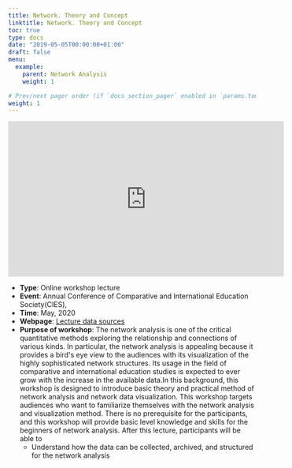 ```yaml
---
title: Network. Theory and Concept
linktitle: Network. Theory and Concept
toc: true
type: docs
date: "2019-05-05T00:00:00+01:00"
draft: false
menu:
  example:
    parent: Network Analysis
    weight: 1

# Prev/next pager order (if `docs_section_pager` enabled in `params.toml`)
weight: 1
---
```



<iframe width="560" height="315" src="https://www.youtube.com/embed/o5-o1EPSWZg" frameborder="0" allow="accelerometer; autoplay; clipboard-write; encrypted-media; gyroscope; picture-in-picture" allowfullscreen></iframe>

  - **Type**: Online workshop lecture
  - **Event**: Annual Conference of Comparative and International Education Society(CIES), 
  - **Time**: May, 2020
  - **Webpage**: [Lecture data sources](https://github.com/Arizonagong/vCIES2020_Network-Analysis)
  - **Purpose of workshop**: The network analysis is one of the critical quantitative methods exploring the relationship and connections of various kinds. In particular, the network analysis is appealing because it provides a bird's eye view to the audiences with its visualization of the highly sophisticated network structures. Its usage in the field of comparative and international education studies is expected to ever grow with the increase in the available data.In this background, this workshop is designed to introduce basic theory and practical method of network analysis and network data visualization. This workshop targets audiences who want to familiarize themselves with the network analysis and visualization method. There is no prerequisite for the participants, and this workshop will provide basic level knowledge and skills for the beginners of network analysis. After this lecture, participants will be able to
      - Understand how the data can be collected, archived, and structured for the network analysis
  
  

